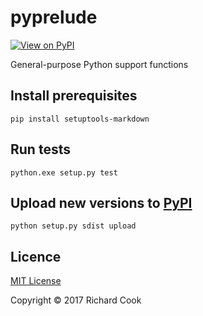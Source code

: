 # pyprelude

[![View on PyPI](https://img.shields.io/pypi/v/pyprelude.svg)](https://pypi.python.org/pypi/pyprelude)

General-purpose Python support functions

## Install prerequisites

```
pip install setuptools-markdown
```

## Run tests

```
python.exe setup.py test
```

## Upload new versions to [PyPI][pypi]

```
python setup.py sdist upload
```

## Licence

[MIT License][licence]

Copyright &copy; 2017 Richard Cook

[licence]: LICENSE
[pypi]: https://pypi.python.org/pypi